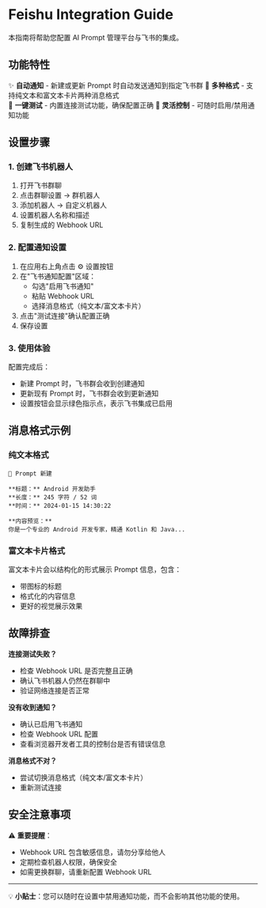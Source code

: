 # Feishu Integration Guide

本指南将帮助您配置 AI Prompt 管理平台与飞书的集成。

## 功能特性

✨ **自动通知** - 新建或更新 Prompt 时自动发送通知到指定飞书群
📝 **多种格式** - 支持纯文本和富文本卡片两种消息格式  
🔗 **一键测试** - 内置连接测试功能，确保配置正确
🎯 **灵活控制** - 可随时启用/禁用通知功能

## 设置步骤

### 1. 创建飞书机器人

1. 打开飞书群聊
2. 点击群聊设置 → 群机器人
3. 添加机器人 → 自定义机器人
4. 设置机器人名称和描述
5. 复制生成的 Webhook URL

### 2. 配置通知设置

1. 在应用右上角点击 ⚙️ 设置按钮
2. 在"飞书通知配置"区域：
   - 勾选"启用飞书通知"
   - 粘贴 Webhook URL
   - 选择消息格式（纯文本/富文本卡片）
3. 点击"测试连接"确认配置正确
4. 保存设置

### 3. 使用体验

配置完成后：
- 新建 Prompt 时，飞书群会收到创建通知
- 更新现有 Prompt 时，飞书群会收到更新通知
- 设置按钮会显示绿色指示点，表示飞书集成已启用

## 消息格式示例

### 纯文本格式
```
📝 Prompt 新建

**标题：** Android 开发助手
**长度：** 245 字符 / 52 词
**时间：** 2024-01-15 14:30:22

**内容预览：**
你是一个专业的 Android 开发专家，精通 Kotlin 和 Java...
```

### 富文本卡片格式
富文本卡片会以结构化的形式展示 Prompt 信息，包含：
- 带图标的标题
- 格式化的内容信息
- 更好的视觉展示效果

## 故障排查

**连接测试失败？**
- 检查 Webhook URL 是否完整且正确
- 确认飞书机器人仍然在群聊中
- 验证网络连接是否正常

**没有收到通知？**
- 确认已启用飞书通知
- 检查 Webhook URL 配置
- 查看浏览器开发者工具的控制台是否有错误信息

**消息格式不对？**
- 尝试切换消息格式（纯文本/富文本卡片）
- 重新测试连接

## 安全注意事项

⚠️ **重要提醒**：
- Webhook URL 包含敏感信息，请勿分享给他人
- 定期检查机器人权限，确保安全
- 如需更换群聊，请重新配置 Webhook URL

---

💡 **小贴士**：您可以随时在设置中禁用通知功能，而不会影响其他功能的使用。